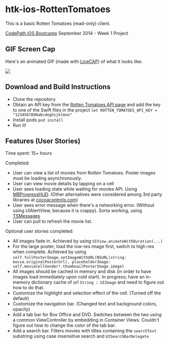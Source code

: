 htk-ios-RottenTomatoes
======================

This is a basic Rotten Tomatoes (read-only) client.

[CodePath iOS Bootcamp](http://codepath.com/iosbootcamp) September 2014 - Week 1 Project

## GIF Screen Cap

Here's an animated GIF (made with [LiceCAP](http://www.cockos.com/licecap/)) of what it looks like:

![](https://raw.githubusercontent.com/hacktoolkit/htk-ios-RottenTomatoes/master/rotten_tomatoes_screencap_jontsai_20140916.gif)

## Download and Build Instructions

* Clone the repository
* Obtain an API key from the [Rotten Tomatoes API page](http://developer.rottentomatoes.com/) and add the key to one of the Swift files in the project
  `let ROTTEN_TOMATOES_API_KEY = "1234567890abcdeghijklmno"`
* Install pods
  `pod install`
* Run it!

## Features (User Stories)

Time spent: 15+ hours

Completed:

* User can view a list of movies from Rotten Tomatoes. Poster images must be loading asynchronously.
* User can view movie details by tapping on a cell
* User sees loading state while waiting for movies API. Using [MBProgressHUD](https://github.com/matej/MBProgressHUD). (Other alternatives were considered among 3rd party libraries at [cocoacontrols.com](https://www.cocoacontrols.com/search?utf8=%E2%9C%93&q=hud))
* User sees error message when there's a networking error. (Without using UIAlertView, because it is crappy). Sorta working, using [TSMessages](https://github.com/toursprung/TSMessages)
* User can pull to refresh the movie list.

Optional user stories completed:

* All images fade in. Achieved by using `UIView.animateWithDuration(...)`
* For the large poster, load the low-res image first, switch to high-res when complete. Achieved by using `self.fullPosterImage.setImageWithURL(NSURL(string: movie.originalPosterUrl), placeholderImage: self.movieCellSender!.thumbnailPosterImage.image)`
* All images should be cached in memory and disk (in order to have images load immediately upon cold start). In progress; have an in-memory dictionary cache of url `String : UIImage` and need to figure out how to do that.
* Customize the highlight and selection effect of the cell. (Turned off the default)
* Customize the navigation bar. (Changed text and background colors, opacity)
* Add a tab bar for Box Office and DVD. Switches between the two using a common ViewController by embedding in Container Views. Couldn't figure out how to change the color of the tab bar.
* Add a search bar. Filters movies with titles containing the `searchText` substring using case insensitive search and `UISearchBarDelegate`
